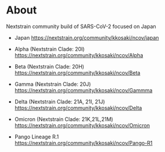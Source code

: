 # About

Nextstrain community build of SARS-CoV-2 focused on Japan


- Japan
https://nextstrain.org/community/kkosaki/ncov/japan

- Alpha (Nextstrain Clade: 20I)
https://nextstrain.org/community/kkosaki/ncov/Alpha

- Beta (Nextstrain Clade: 20H)
https://nextstrain.org/community/kkosaki/ncov/Beta

- Gamma (Nextstrain Clade: 20J)
https://nextstrain.org/community/kkosaki/ncov/Gammma

- Delta (Nextstrain Clade: 21A, 21I, 21J)
https://nextstrain.org/community/kkosaki/ncov/Delta

- Omicron (Nextstrain Clade: 21K,21L,21M)
https://nextstrain.org/community/kkosaki/ncov/Omicron

- Pango Lineage R.1 
https://nextstrain.org/community/kkosaki/ncov/Pango-R1



